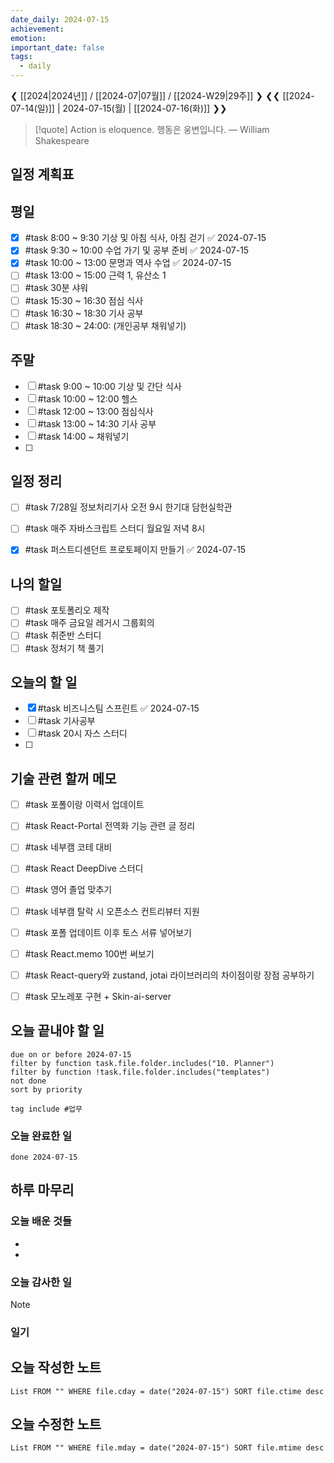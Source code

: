 ```yaml
---
date_daily: 2024-07-15
achievement: 
emotion: 
important_date: false
tags:
  - daily
---
```

❮ [[2024|2024년]] / [[2024-07|07월]] / [[2024-W29|29주]] ❯
❮❮ [[2024-07-14(일)]] | 2024-07-15(월) | [[2024-07-16(화)]] ❯❯

> [!quote] Action is eloquence.
> 행동은 웅변입니다.
> — William Shakespeare

## 일정 계획표
## 평일

- [x] #task 8:00 ~ 9:30 기상 및 아침 식사, 아침 걷기 ✅ 2024-07-15
- [x] #task 9:30 ~ 10:00 수업 가기 및 공부 준비 ✅ 2024-07-15
- [x] #task 10:00 ~ 13:00 문명과 역사 수업 ✅ 2024-07-15
- [ ] #task 13:00 ~ 15:00 근력 1, 유산소 1
- [ ] #task 30분 샤워
- [ ] #task 15:30 ~ 16:30 점심 식사
- [ ] #task 16:30 ~ 18:30 기사 공부
- [ ] #task 18:30 ~ 24:00: (개인공부 채워넣기)

## 주말

- [ ] #task 9:00 ~ 10:00 기상 및 간단 식사
- [ ] #task 10:00 ~ 12:00 헬스
- [ ] #task 12:00 ~ 13:00 점심식사
- [ ] #task 13:00 ~ 14:30 기사 공부
- [ ] #task 14:00 ~ 채워넣기
- [ ] 
## 일정 정리
- [ ] #task 7/28일 정보처리기사 오전 9시 한기대 담헌실학관
- [ ] #task 매주 자바스크립트 스터디 월요일 저녁 8시
- [x] #task 퍼스트디센던트 프로토페이지 만들기 ✅ 2024-07-15


 ## 나의 할일

- [ ] #task 포토폴리오 제작
- [ ] #task 매주 금요일 레거시 그룹회의
- [ ] #task 취준반 스터디
- [ ] #task 정처기 책 풀기

## 오늘의 할 일
- [x] #task 비즈니스팀 스프린트 ✅ 2024-07-15
- [ ] #task 기사공부
- [ ] #task 20시 자스 스터디
- [ ] 

## 기술 관련 할꺼 메모

- [ ] #task 포폴이랑 이력서 업데이트
- [ ] #task React-Portal 전역화 기능 관련 글 정리
- [ ] #task 네부캠 코테 대비
- [ ] #task React DeepDive 스터디
- [ ] #task 영어 졸업 맞추기
- [ ] #task 네부캠 탈락 시 오픈소스 컨트리뷰터 지원
- [ ] #task 포폴 업데이트 이후 토스 서류 넣어보기
- [ ] #task React.memo 100번 써보기
- [ ] #task React-query와 zustand, jotai 라이브러리의 차이점이랑 장점 공부하기
- [ ] #task 모노레포 구현 + Skin-ai-server


## 오늘 끝내야 할 일
```tasks
due on or before 2024-07-15
filter by function task.file.folder.includes("10. Planner")
filter by function !task.file.folder.includes("templates")
not done
sort by priority
```
```tasks
tag include #업무 
```


### 오늘 완료한 일
```tasks
done 2024-07-15
```

## 하루 마무리
### 오늘 배운 것들
- 
- 
### 오늘 감사한 일
>[!note]
>
### 일기

## 오늘 작성한 노트
```dataview
List FROM "" WHERE file.cday = date("2024-07-15") SORT file.ctime desc

```

## 오늘 수정한 노트
```dataview
List FROM "" WHERE file.mday = date("2024-07-15") SORT file.mtime desc


```